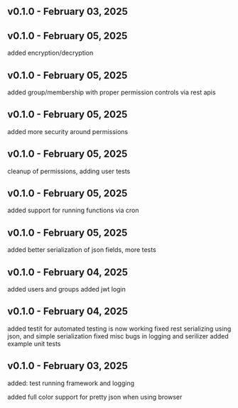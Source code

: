 
## v0.1.0 - February 03, 2025
## v0.1.0 - February 05, 2025

 added encryption/decryption


## v0.1.0 - February 05, 2025

  added group/membership with proper permission controls via rest apis


## v0.1.0 - February 05, 2025

 added more security around permissions


## v0.1.0 - February 05, 2025

 cleanup of permissions, adding user tests


## v0.1.0 - February 05, 2025

 added support for running functions via cron


## v0.1.0 - February 05, 2025

 added better serialization of json fields, more tests


## v0.1.0 - February 04, 2025

  added users and groups
  added jwt login


## v0.1.0 - February 04, 2025

  added testit for automated testing is now working
  fixed rest serializing using json, and simple serialization
  fixed misc bugs in logging and serilizer
  added example unit tests


## v0.1.0 - February 03, 2025

 added: test running framework and logging



 added full color support for pretty json when using browser


